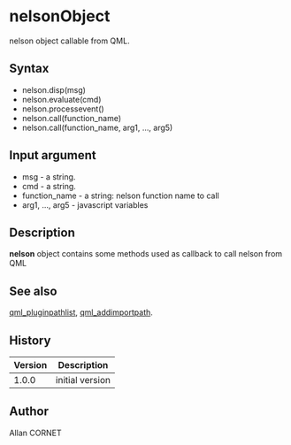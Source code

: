 

# nelsonObject

nelson object callable from QML.

## Syntax

- nelson.disp(msg)
- nelson.evaluate(cmd)
- nelson.processevent()
- nelson.call(function_name)
- nelson.call(function_name, arg1, ..., arg5)

## Input argument

 - msg - a string.
 - cmd - a string.
 - function_name - a string: nelson function name to call
 - arg1, ..., arg5 - javascript variables

## Description


  <p><b>nelson</b> object contains some methods used as callback to call nelson from QML</p>


## See also

[qml_pluginpathlist](qml_pluginpathlist.md), [qml_addimportpath](qml_addimportpath.md).
## History

|Version|Description|
|------|------|
|1.0.0|initial version|


## Author

Allan CORNET




